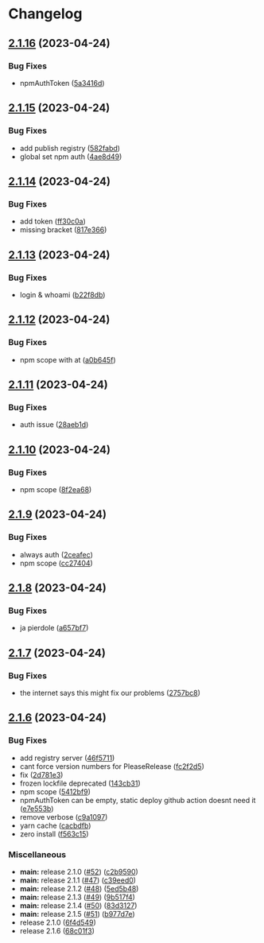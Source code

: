 # Changelog

## [2.1.16](https://github.com/monerium/sdk/compare/v2.1.15...v2.1.16) (2023-04-24)


### Bug Fixes

* npmAuthToken ([5a3416d](https://github.com/monerium/sdk/commit/5a3416dd2f44370a782d54359035ffd9f8ea2c1f))

## [2.1.15](https://github.com/monerium/sdk/compare/v2.1.14...v2.1.15) (2023-04-24)


### Bug Fixes

* add publish registry ([582fabd](https://github.com/monerium/sdk/commit/582fabd4602f30f1ae4c971a651c4cc8ec89d68a))
* global set npm auth ([4ae8d49](https://github.com/monerium/sdk/commit/4ae8d498792fd5dd9eb892e1e18ccda5184fa2d3))

## [2.1.14](https://github.com/monerium/sdk/compare/v2.1.13...v2.1.14) (2023-04-24)


### Bug Fixes

* add token ([ff30c0a](https://github.com/monerium/sdk/commit/ff30c0afbca9f7467e3aef2546244bcd57b709d1))
* missing bracket ([817e366](https://github.com/monerium/sdk/commit/817e366c540395ea10c24cb79e1f173d81f337b5))

## [2.1.13](https://github.com/monerium/sdk/compare/v2.1.12...v2.1.13) (2023-04-24)


### Bug Fixes

* login & whoami ([b22f8db](https://github.com/monerium/sdk/commit/b22f8db0c130dd12ad594e19541ba8988a5848c2))

## [2.1.12](https://github.com/monerium/sdk/compare/v2.1.11...v2.1.12) (2023-04-24)


### Bug Fixes

* npm scope with at ([a0b645f](https://github.com/monerium/sdk/commit/a0b645f4f1cf9950b653c7ab40e71c72573a2a5b))

## [2.1.11](https://github.com/monerium/sdk/compare/v2.1.10...v2.1.11) (2023-04-24)


### Bug Fixes

* auth issue ([28aeb1d](https://github.com/monerium/sdk/commit/28aeb1d8b77b68c10d86db07784664a5c143df03))

## [2.1.10](https://github.com/monerium/sdk/compare/v2.1.9...v2.1.10) (2023-04-24)


### Bug Fixes

* npm scope ([8f2ea68](https://github.com/monerium/sdk/commit/8f2ea68549d9385fd8eef50fa3820e485efa56c2))

## [2.1.9](https://github.com/monerium/sdk/compare/v2.1.8...v2.1.9) (2023-04-24)


### Bug Fixes

* always auth ([2ceafec](https://github.com/monerium/sdk/commit/2ceafece261751653bc824729b0e0553e53c8d17))
* npm scope ([cc27404](https://github.com/monerium/sdk/commit/cc27404f76eab0ffab0d1b2aad1823685335c07a))

## [2.1.8](https://github.com/monerium/sdk/compare/v2.1.7...v2.1.8) (2023-04-24)


### Bug Fixes

* ja pierdole ([a657bf7](https://github.com/monerium/sdk/commit/a657bf77b5d3f819c780874050042312e4b7dcb1))

## [2.1.7](https://github.com/monerium/sdk/compare/v2.1.6...v2.1.7) (2023-04-24)


### Bug Fixes

* the internet says this might fix our problems ([2757bc8](https://github.com/monerium/sdk/commit/2757bc84e3851f893a71145b1d82bf32688549e3))

## [2.1.6](https://github.com/monerium/sdk/compare/v2.1.0...v2.1.6) (2023-04-24)


### Bug Fixes

* add registry server ([46f5711](https://github.com/monerium/sdk/commit/46f5711560307acce80391b70cf945d35d58d11c))
* cant force version numbers for PleaseRelease ([fc2f2d5](https://github.com/monerium/sdk/commit/fc2f2d5fab12733b9a2cb5f0a567b8b4fcfb5cf0))
* fix ([2d781e3](https://github.com/monerium/sdk/commit/2d781e3780eda0d1ad5cf520f39eab9abfb10c7c))
* frozen lockfile deprecated ([143cb31](https://github.com/monerium/sdk/commit/143cb31c847cc88b1bbcf1a8ba8d2e653ad94001))
* npm scope ([5412bf9](https://github.com/monerium/sdk/commit/5412bf97d85e18d8d6b121199519271036345d05))
* npmAuthToken can be empty, static deploy github action doesnt need it ([e7e553b](https://github.com/monerium/sdk/commit/e7e553b03def857101b02fcb31b1d4f0f6ba0479))
* remove verbose ([c9a1097](https://github.com/monerium/sdk/commit/c9a10976c5dd2de7cc68c01af4e663a392de3224))
* yarn cache ([cacbdfb](https://github.com/monerium/sdk/commit/cacbdfbd637966290c2dbd313179cc128e5c0bb4))
* zero install ([f563c15](https://github.com/monerium/sdk/commit/f563c1514801675b9baf63b10aa7ac8d856cb7fa))


### Miscellaneous

* **main:** release 2.1.0 ([#52](https://github.com/monerium/sdk/issues/52)) ([c2b9590](https://github.com/monerium/sdk/commit/c2b95906eb0f654f51c5d3fb54fdcf21b87e5d44))
* **main:** release 2.1.1 ([#47](https://github.com/monerium/sdk/issues/47)) ([c39eed0](https://github.com/monerium/sdk/commit/c39eed01763cc3506adea0d25caeb51e088b6634))
* **main:** release 2.1.2 ([#48](https://github.com/monerium/sdk/issues/48)) ([5ed5b48](https://github.com/monerium/sdk/commit/5ed5b486378300298cd9ae9a80b0972fc3c9542a))
* **main:** release 2.1.3 ([#49](https://github.com/monerium/sdk/issues/49)) ([9b517f4](https://github.com/monerium/sdk/commit/9b517f497e8e7a42265f065c0b71fbb3796bd7cd))
* **main:** release 2.1.4 ([#50](https://github.com/monerium/sdk/issues/50)) ([83d3127](https://github.com/monerium/sdk/commit/83d3127364411b4bc57e842d68ddaafc9ada4355))
* **main:** release 2.1.5 ([#51](https://github.com/monerium/sdk/issues/51)) ([b977d7e](https://github.com/monerium/sdk/commit/b977d7e262e98c8683952bf2ca59986f19265fb6))
* release 2.1.0 ([6f4d549](https://github.com/monerium/sdk/commit/6f4d5490843aaf2385dfd83e77159f4f28da8f42))
* release 2.1.6 ([68c01f3](https://github.com/monerium/sdk/commit/68c01f38fda0e9cd95322ae653fb3db391939c6f))
